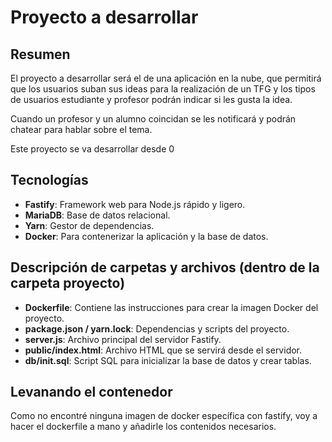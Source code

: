# Proyecto a desarrollar

## Resumen
El proyecto a desarrollar será el de una aplicación en la nube, que permitirá que los usuarios suban sus ideas 
para la realización de un TFG y los tipos de usuarios estudiante y profesor podrán indicar si les gusta la idea.

Cuando un profesor y un alumno coincidan se les notificará y podrán chatear para hablar sobre el tema.

Este proyecto se va desarrollar desde 0

## Tecnologías

- **Fastify**: Framework web para Node.js rápido y ligero.  
- **MariaDB**: Base de datos relacional.  
- **Yarn**: Gestor de dependencias.  
- **Docker**: Para contenerizar la aplicación y la base de datos. 

## Descripción de carpetas y archivos (dentro de la carpeta proyecto)

- **Dockerfile**: Contiene las instrucciones para crear la imagen Docker del proyecto.  
- **package.json / yarn.lock**: Dependencias y scripts del proyecto.  
- **server.js**: Archivo principal del servidor Fastify.  
- **public/index.html**: Archivo HTML que se servirá desde el servidor.  
- **db/init.sql**: Script SQL para inicializar la base de datos y crear tablas.

## Levanando el contenedor

Como no encontré ninguna imagen de docker específica con fastify, voy a hacer el dockerfile a mano y añadirle
los contenidos necesarios.

